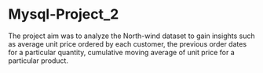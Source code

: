 # Mysql-Project_2
The project aim was to analyze the North-wind dataset to gain insights such as average unit price ordered by each customer, the previous order dates for a particular quantity, cumulative moving average of unit price for a particular product.
